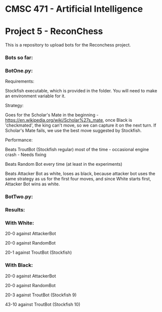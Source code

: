 # CMSC 471 - Artificial Intelligence
# Project 5 - ReconChess

This is a repository to upload bots for the Reconchess project.

### Bots so far:
### BotOne.py:

Requirements: 

Stockfish executable, which is provided in the folder. You will need to make an environment variable for it.

Strategy:

Goes for the Scholar's Mate in the beginning - https://en.wikipedia.org/wiki/Scholar%27s_mate, once Black is 'checkmated', the king can't move, so we can capture it on the next turn. If Scholar's Mate fails, we use the best move suggested by Stockfish.

Performance: 

Beats TroutBot (Stockfish regular) most of the time - occasional engine crash - Needs fixing

Beats Random Bot every time (at least in the experiments) 

Beats Attacker Bot as white, loses as black, because attacker bot uses the same strategy as us for the first four moves, and since White starts first, Attacker Bot wins as white.

### BotTwo.py:

### Results:

### With White:

20-0 against AttackerBot

20-0 against RandomBot

20-1 against TroutBot (Stockfish)

### With Black:

20-0 against AttackerBot

20-0 against RandomBot

20-3 against TroutBot (Stockfish 9)

43-10 against TroutBot (Stockfish 10)
